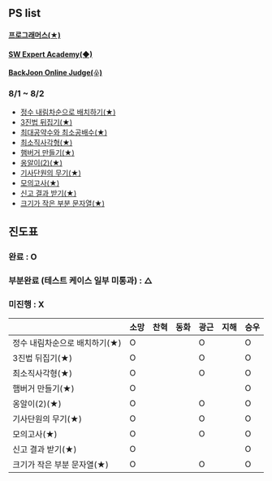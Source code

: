 ## PS list
#### [프로그래머스(★)](http://programmers.co.kr)
#### [SW Expert Academy(◆)](http://swexpertacademy.com/)
#### [BackJoon Online Judge(♧)](https://www.acmicpc.net/)

### 8/1 ~ 8/2
- [정수 내림차순으로 배치하기(★)](https://school.programmers.co.kr/learn/courses/30/lessons/12933)
- [3진법 뒤집기(★)](https://school.programmers.co.kr/learn/courses/30/lessons/68935)
- [최대공약수와 최소공배수(★)](https://school.programmers.co.kr/learn/courses/30/lessons/12940)
- [최소직사각형(★)](https://school.programmers.co.kr/learn/courses/30/lessons/86491)
- [햄버거 만들기(★)](https://school.programmers.co.kr/learn/courses/30/lessons/133502) 
- [옹알이(2)(★)](https://school.programmers.co.kr/learn/courses/30/lessons/133499)
- [기사단원의 무기(★)](https://school.programmers.co.kr/learn/courses/30/lessons/136798)
- [모의고사(★)](https://school.programmers.co.kr/learn/courses/30/lessons/42840)
- [신고 결과 받기(★)](https://school.programmers.co.kr/learn/courses/30/lessons/92334)
- [크기가 작은 부분 문자열(★)](https://school.programmers.co.kr/learn/courses/30/lessons/147355)

## 진도표
### 완료 : O  
### 부분완료 (테스트 케이스 일부 미통과) : △  
### 미진행 : X

|   | 소망    | 찬혁 | 동화 | 광근 | 지해 | 승우 |
|---|-------|----------|---------|----------|-------|----------|
| 정수 내림차순으로 배치하기(★)  |   O    |          |         |    O      |       |  O        |
|  3진법 뒤집기(★) |   O    |          |         |      O    |       |     O     |
| 최소직사각형(★)  |   O    |          |         |      O    |       |      O    |
| 햄버거 만들기(★)  |  O     |          |         |          |       |      O    |
| 옹알이(2)(★)  |    O   |          |         |      O    |       |         O |
| 기사단원의 무기(★)  |    O   |          |         |   O       |       |      O    |
| 모의고사(★)  |    O   |          |         |     O     |       |         O |
| 신고 결과 받기(★)  |  O     |          |         |          |       |     O     |
| 크기가 작은 부분 문자열(★) |  O     |          |         |    O      |       |         O |
